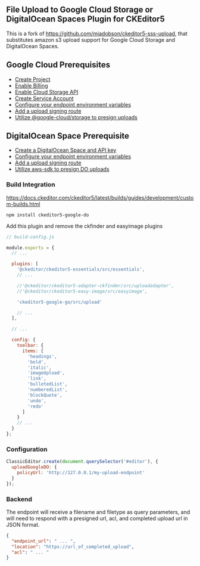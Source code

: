 ## File Upload to Google Cloud Storage or DigitalOcean Spaces Plugin for CKEditor5

This is a fork of https://github.com/mjadobson/ckeditor5-sss-upload, that substitutes amazon s3 upload support for Google Cloud Storage and DigitalOcean Spaces.

## Google Cloud Prerequisites

- [Create Project](https://console.cloud.google.com/project)
- [Enable Billing](https://support.google.com/cloud/answer/6293499#enable-billing)
- [Enable Cloud Storage API](https://console.cloud.google.com/flows/enableapi?apiid=storage-api.googleapis.com)
- [Create Service Account](https://cloud.google.com/docs/authentication/getting-started)
- [Configure your endpoint environment variables](https://github.com/hutchgrant/ckeditor5-google-do/blob/master/examples/config/dev.env)
- [Add a upload signing route](https://github.com/hutchgrant/ckeditor5-google-do/blob/master/examples/index.js)
- [Utilize @google-cloud/storage to presign uploads](https://github.com/googleapis/nodejs-storage)

## DigitalOcean Space Prerequisite

- [Create a DigitalOcean Space and API key](https://console.cloud.google.com/project)
- [Configure your endpoint environment variables](https://github.com/hutchgrant/ckeditor5-google-do/blob/master/examples/config/dev.env)
- [Add a upload signing route](https://github.com/hutchgrant/ckeditor5-google-do/blob/master/examples/index.js)
- [Utilize aws-sdk to presign DO uploads](https://github.com/aws/aws-sdk-js)

### Build Integration

https://docs.ckeditor.com/ckeditor5/latest/builds/guides/development/custom-builds.html

`npm install ckeditor5-google-do`

Add this plugin and remove the ckfinder and easyimage plugins

```javascript
// build-config.js

module.exports = {
  // ...

  plugins: [
    '@ckeditor/ckeditor5-essentials/src/essentials',
    // ...

    //'@ckeditor/ckeditor5-adapter-ckfinder/src/uploadadapter',
    //'@ckeditor/ckeditor5-easy-image/src/easyimage',

    'ckeditor5-google-go/src/upload'

    // ...
  ],

  // ...

  config: {
    toolbar: {
      items: [
        'headings',
        'bold',
        'italic',
        'imageUpload',
        'link',
        'bulletedList',
        'numberedList',
        'blockQuote',
        'undo',
        'redo'
      ]
    }
    // ...
  }
};
```

### Configuration

```javascript
ClassicEditor.create(document.querySelector('#editor'), {
  uploadGoogleDO: {
    policyUrl: 'http://127.0.0.1/my-upload-endpoint'
  }
});
```

### Backend

The endpoint will receive a filename and filetype as query parameters, and will need to respond with a presigned url, acl, and completed upload url in JSON format.

```json
{
  "endpoint_url": " ... ",
  "location": "https://url_of_completed_upload",
  "acl": " ... "
}
```
